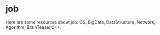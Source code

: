 job
===

Here are some resources about job: OS, BigData, DataStructure, Network, Agorithm, BrainTeaser,C++.
